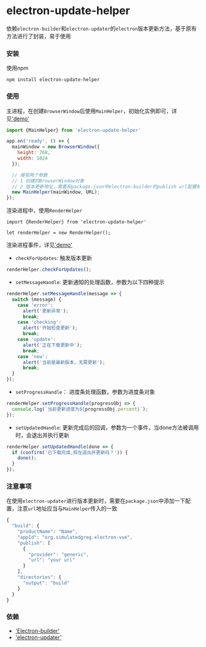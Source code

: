 # electron-update-helper

依赖`electron-builder`和`electron-updater`的`electron`版本更新方法，基于原有方法进行了封装，易于使用

### 安装
使用npm
```
npm install electron-update-helper
```

### 使用
主进程，在创建`BrowserWindow`后使用`MainHelper`，初始化实例即可，详见['demo'](https://github.com/gitliyu/electron-update-helper/blob/master/demo/main.js)
```javascript
import {MainHelper} from 'electron-update-helper'

app.on('ready', () => {
  mainWindow = new BrowserWindow({
    height: 768,
    width: 1024
  });

  // 接受两个参数
  // 1 创建的BrowserWindow对象
  // 2 版本更新地址，需要和package.json中electron-builder的publish url配置相同
  new MainHelper(mainWindow, URL);
});
```
渲染进程中，使用`RenderHelper`
```
import {RenderHelper} from 'electron-update-helper'

let renderHelper = new RenderHelper();
```
渲染进程事件，详见['demo'](https://github.com/gitliyu/electron-update-helper/blob/master/demo/render.html)
- `checkForUpdates`: 触发版本更新
```javascript
renderHelper.checkForUpdates();
```
- `setMessageHandle`: 更新通知的处理函数，参数为以下四种提示
```javascript
renderHelper.setMessageHandle(message => {
  switch (message) {
    case 'error':
      alert('更新异常');
      break;
    case 'checking':
      alert('开始检查更新');
      break;
    case 'update':
      alert('正在下载更新中');
      break;
    case 'new':
      alert('当前是最新版本，无需更新');
      break;
  }
});
```
- `setProgressHandle`： 进度条处理函数，参数为进度条对象
```javascript
renderHelper.setProgressHandle(progressObj => {
  console.log(`当前更新进度为${progressObj.percent}`);
});
```
- `setUpdatedHandle`: 更新完成后的回调，参数为一个事件，当done方法被调用时，会退出并执行更新
```javascript
renderHelper.setUpdatedHandle(done => {
  if (confirm('已下载完成,现在退出并更新吗？')) {
    done();
  }
});
```

### 注意事项
在使用`electron-updater`进行版本更新时，需要在`package.json`中添加一下配置，注意`url`地址应当与`MainHelper`传入的一致
```javascript
{
  "build": {
    "productName": "Name",
    "appId": "org.simulatedgreg.electron-vue",
    "publish": [
      {
        "provider": "generic",
        "url": "your url"
      }
    ],
    "directories": {
      "output": "build"
    }
  }
}
```

### 依赖
- ['Electron-builder'](https://www.npmjs.com/package/electron-builder)
- ['electron-updater'](https://www.npmjs.com/package/electron-updater)